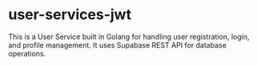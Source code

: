 ﻿# user-services-jwt
This is a User Service built in Golang for handling user registration, login, and profile management.
It uses Supabase REST API for database operations.
